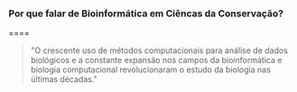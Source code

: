 ### Por que falar de Bioinformática em Ciêncas da Conservação?

====

> "O crescente uso de métodos computacionais para análise de dados biológicos e a constante expansão nos campos da bioinformática e biologia computacional revolucionaram o estudo da biologia nas últimas décadas."
